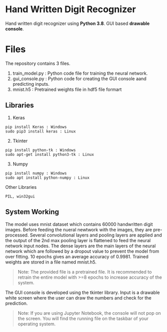 ﻿
# Hand Written Digit Recognizer 

Hand written digit recognizer using **Python 3.8**. 
GUI based **drawable console**. 


# Files
The repository contains 3 files. 
1. train_model.py : Python code file for training the neural network.
2. gui_console.py : Python code for creating the GUI console aand predicting inputs.
3. mnist.h5 : Pretrained weights file in hdf5 file formart

## Libraries
1. Keras
```
pip install Keras : Windows 
sudo pip3 install keras : Linux
```
2. Tkinter
```
pip install python-tk : Windows
sudo apt-get install python3-tk : Linux
```
3. Numpy
```
pip install numpy : Windows
sudo apt install python-numpy : Linux 
```
Other Libraries
```
PIL, win32gui
```


## System Working
The model uses mnist dataset which contains 60000 handwritten digit images. Before feeding the nueral newtwork with the images, they are pre-processed. Several convolutional layers and pooling layers are applied and the output of the 2nd max pooling layer is flattened to feed the neural network input nodes. 
The dense layers are the main layers of the neural network which are followed by a dropout value to prevent the model from over fitting. 10 epochs gives an average accuracy of 0.9981. 
Trained weights are stored in a file named mnist.h5.
>Note: The provided file is a pretrained file. It is recommended to retrain the entire model with >=8 epochs to increase accuracy of the system.

The GUI console is developed using the tkinter library. Input is a drawable white screen where the user can draw the numbers and check for the prediction.
>Note: If you are using Jupyter Notebook, the console will not pop on the screen. You will find the running file on the taskbar of your operating system.
